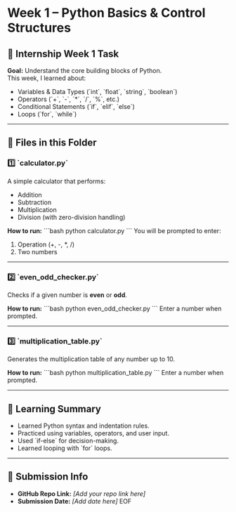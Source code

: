 # Week 1 – Python Basics & Control Structures

## 📅 Internship Week 1 Task
**Goal:** Understand the core building blocks of Python.  
This week, I learned about:
- Variables & Data Types (\`int\`, \`float\`, \`string\`, \`boolean\`)
- Operators (\`+\`, \`-\`, \`*\`, \`/\`, \`%\`, etc.)
- Conditional Statements (\`if\`, \`elif\`, \`else\`)
- Loops (\`for\`, \`while\`)

---

## 📂 Files in this Folder

### 1️⃣ \`calculator.py\`
A simple calculator that performs:
- Addition
- Subtraction
- Multiplication
- Division (with zero-division handling)

**How to run:**
\`\`\`bash
python calculator.py
\`\`\`
You will be prompted to enter:
1. Operation (+, -, *, /)
2. Two numbers

---

### 2️⃣ \`even_odd_checker.py\`
Checks if a given number is **even** or **odd**.

**How to run:**
\`\`\`bash
python even_odd_checker.py
\`\`\`
Enter a number when prompted.

---

### 3️⃣ \`multiplication_table.py\`
Generates the multiplication table of any number up to 10.

**How to run:**
\`\`\`bash
python multiplication_table.py
\`\`\`
Enter a number when prompted.

---

## 📝 Learning Summary
- Learned Python syntax and indentation rules.
- Practiced using variables, operators, and user input.
- Used \`if-else\` for decision-making.
- Learned looping with \`for\` loops.

---

## 📌 Submission Info
- **GitHub Repo Link:** _[Add your repo link here]_
- **Submission Date:** _[Add date here]_
EOF

